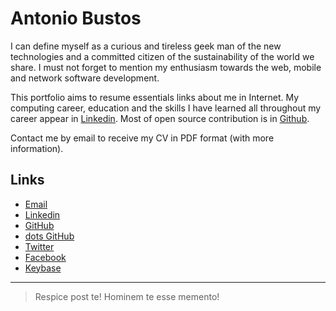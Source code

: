 Antonio Bustos
==============

I can define myself as a curious and tireless geek man of the new technologies and a committed citizen of the sustainability of the world we share. I must not forget to mention my enthusiasm towards the web, mobile and network software development.

This portfolio aims to resume essentials links about me in Internet. My computing career, education and the skills I have learned all throughout my career appear in [Linkedin](https://es.linkedin.com/in/antoniobusrod). Most of open source contribution is in [Github](https://github.com/antoniobusrod).

Contact me by email to receive my CV in PDF format (with more information).

Links
-----
- [Email](mailto:antonio@busrod.net)
- [Linkedin](https://es.linkedin.com/in/antoniobusrod)
- [GitHub](https://github.com/antoniobusrod)
- [dots GitHub](https://github.com/antoniodots)
- [Twitter](https://twitter.com/antoniobusrod)
- [Facebook](https://www.facebook.com/antoniobusrod)
- [Keybase](https://keybase.io/antoniobusrod)

---

> Respice post te! Hominem te esse memento!

